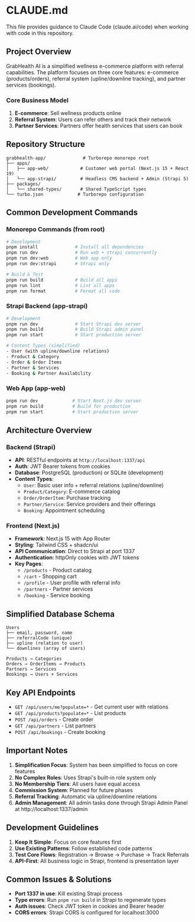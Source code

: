 # CLAUDE.md

This file provides guidance to Claude Code (claude.ai/code) when working with code in this repository.

## Project Overview

GrabHealth AI is a simplified wellness e-commerce platform with referral capabilities. The platform focuses on three core features: e-commerce (products/orders), referral system (upline/downline tracking), and partner services (bookings).

### Core Business Model

1. **E-commerce**: Sell wellness products online
2. **Referral System**: Users can refer others and track their network
3. **Partner Services**: Partners offer health services that users can book

## Repository Structure

```
grabhealth-app/              # Turborepo monorepo root
├── apps/
│   ├── app-web/            # Customer web portal (Next.js 15 + React 19)
│   └── app-strapi/         # Headless CMS backend + Admin (Strapi 5)
├── packages/
│   └── shared-types/       # Shared TypeScript types
└── turbo.json             # Turborepo configuration
```

## Common Development Commands

### Monorepo Commands (from root)

```bash
# Development
pnpm install              # Install all dependencies
pnpm run dev              # Run web + strapi concurrently
pnpm run dev:web          # Web app only
pnpm run dev:strapi       # Strapi only

# Build & Test
pnpm run build            # Build all apps
pnpm run lint             # Lint all apps
pnpm run format           # Format all code
```

### Strapi Backend (app-strapi)

```bash
# Development
pnpm run dev              # Start Strapi dev server
pnpm run build            # Build Strapi admin panel
pnpm run start            # Start production server

# Content Types (simplified)
- User (with upline/downline relations)
- Product & Category
- Order & Order Items  
- Partner & Services
- Booking & Partner Availability
```

### Web App (app-web)

```bash
pnpm run dev             # Start Next.js dev server
pnpm run build           # Build for production
pnpm run start           # Start production server
```

## Architecture Overview

### Backend (Strapi)

- **API**: RESTful endpoints at `http://localhost:1337/api`
- **Auth**: JWT Bearer tokens from cookies
- **Database**: PostgreSQL (production) or SQLite (development)
- **Content Types**:
  - `User`: Basic user info + referral relations (upline/downline)
  - `Product/Category`: E-commerce catalog
  - `Order/OrderItem`: Purchase tracking
  - `Partner/Service`: Service providers and their offerings
  - `Booking`: Appointment scheduling

### Frontend (Next.js)

- **Framework**: Next.js 15 with App Router
- **Styling**: Tailwind CSS + shadcn/ui
- **API Communication**: Direct to Strapi at port 1337
- **Authentication**: httpOnly cookies with JWT tokens
- **Key Pages**:
  - `/products` - Product catalog
  - `/cart` - Shopping cart
  - `/profile` - User profile with referral info
  - `/partners` - Partner services
  - `/booking` - Service booking

## Simplified Database Schema

```
Users
├── email, password, name
├── referralCode (unique)
├── upline (relation to user)
└── downlines (array of users)

Products → Categories
Orders → OrderItems → Products
Partners → Services
Bookings → Users + Services
```

## Key API Endpoints

- `GET /api/users/me?populate=*` - Get current user with relations
- `GET /api/products?populate=*` - List products
- `POST /api/orders` - Create order
- `GET /api/partners` - List partners
- `POST /api/bookings` - Create booking

## Important Notes

1. **Simplification Focus**: System has been simplified to focus on core features
2. **No Complex Roles**: Uses Strapi's built-in role system only
3. **No Membership Tiers**: All users have equal access
4. **Commission System**: Planned for future phases
5. **Referral Tracking**: Automatic via upline/downline relations
6. **Admin Management**: All admin tasks done through Strapi Admin Panel at http://localhost:1337/admin

## Development Guidelines

1. **Keep It Simple**: Focus on core features first
2. **Use Existing Patterns**: Follow established code patterns
3. **Test Core Flows**: Registration → Browse → Purchase → Track Referrals
4. **API-First**: All business logic in Strapi, frontend is presentation layer

## Common Issues & Solutions

- **Port 1337 in use**: Kill existing Strapi process
- **Type errors**: Run `pnpm run build` in Strapi to regenerate types
- **Auth issues**: Check JWT token in cookies and Bearer header
- **CORS errors**: Strapi CORS is configured for localhost:3000